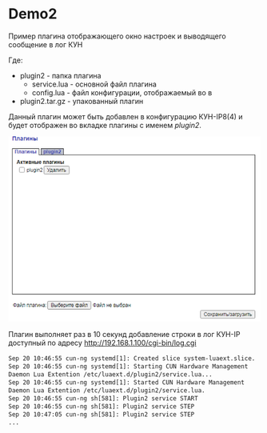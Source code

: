 # Demo2
Пример плагина отображающего окно настроек и выводящего сообщение в лог КУН

Где:
- plugin2 - папка плагина
  - service.lua - основной файл плагина
  - config.lua - файл конфигурации, отображаемый во в
- plugin2.tar.gz - упакованный плагин 

Данный плагин может быть добавлен в конфигурацию КУН-IP8(4) и будет отображен во вкладке плагины с именем *plugin2*.

![link!](https://github.com/Tekon-Avtomatika/KUN-IP8_Plugins/blob/main/Demo2/plugin2_1.PNG)

Плагин выполняет раз в 10 секунд добавление строки в лог КУН-IP доступный по адресу http://192.168.1.100/cgi-bin/log.cgi

```
Sep 20 10:46:55 cun-ng systemd[1]: Created slice system-luaext.slice.
Sep 20 10:46:55 cun-ng systemd[1]: Starting CUN Hardware Management Daemon Lua Extention /etc/luaext.d/plugin2/service.lua...
Sep 20 10:46:55 cun-ng systemd[1]: Started CUN Hardware Management Daemon Lua Extention /etc/luaext.d/plugin2/service.lua.
Sep 20 10:46:55 cun-ng sh[581]: Plugin2 service START
Sep 20 10:46:55 cun-ng sh[581]: Plugin2 service STEP
Sep 20 10:47:05 cun-ng sh[581]: Plugin2 service STEP
...
```